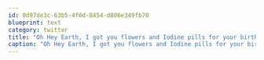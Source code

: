 ```yaml
---
id: 0d97de3c-63b5-4f0d-8454-d806e349fb70
blueprint: text
category: twitter
title: "Oh Hey Earth, I got you flowers and Iodine pills for your birthday. What,still not talking to me? Comon' it was just a LITTLE radiation."
caption: "Oh Hey Earth, I got you flowers and Iodine pills for your birthday. What,still not talking to me? Comon' it was just a LITTLE radiation."
---
```

